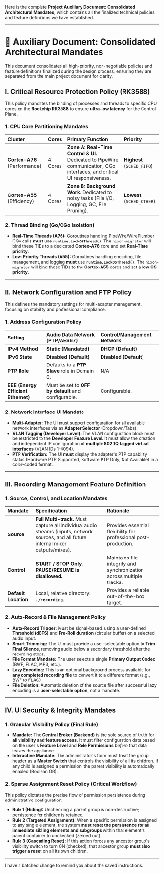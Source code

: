 Here is the complete **Project Auxiliary Document: Consolidated Architectural Mandates**, which contains all the finalized technical policies and feature definitions we have established.

---

# 📝 Auxiliary Document: Consolidated Architectural Mandates

This document consolidates all high-priority, non-negotiable policies and feature definitions finalized during the design process, ensuring they are separated from the main project document for clarity.

## I. Critical Resource Protection Policy (RK3588)

This policy mandates the binding of processes and threads to specific CPU cores on the **Rockchip RK3588** to ensure **ultra-low latency** for the Control Plane.

### 1. CPU Core Partitioning Mandates

| Cluster | Cores | Primary Function | Priority |
| :--- | :--- | :--- | :--- |
| **Cortex-A76** (Performance) | 4 Cores | **Zone A: Real-Time Control & UI.** Dedicated to PipeWire communication, CGo interfaces, and critical UI responsiveness. | **Highest** (`SCHED_FIFO`) |
| **Cortex-A55** (Efficiency) | 4 Cores | **Zone B: Background Work.** Dedicated to noisy tasks (File I/O, Logging, GC, File Pruning). | **Lowest** (`SCHED_OTHER`) |

### 2. Thread Binding (Go/CGo Isolation)

* **Real-Time Threads (A76):** Goroutines handling PipeWire/WirePlumber CGo calls **must** use **`runtime.LockOSThread()`**. The `nixon-migrator` will bind these TIDs to a dedicated **Cortex-A76** core and set **Real-Time priority**.
* **Low-Priority Threads (A55):** Goroutines handling encoding, file management, and logging **must** use **`runtime.LockOSThread()`**. The `nixon-migrator` will bind these TIDs to the **Cortex-A55** cores and set a **low OS priority**.

---

## II. Network Configuration and PTP Policy

This defines the mandatory settings for multi-adapter management, focusing on stability and professional compliance.

### 1. Address Configuration Policy

| Setting | Audio Data Network (PTP/AES67) | Control/Management Network |
| :--- | :--- | :--- |
| **IPv4 Method** | **Static (Mandated)** | **DHCP (Default)** |
| **IPv6 State** | **Disabled (Default)** | **Disabled (Default)** |
| **PTP Role** | Defaults to a **PTP Slave** role in Domain 0. | N/A |
| **EEE (Energy Efficient Ethernet)** | Must be set to **OFF by default** and configurable. | Configurable. |

### 2. Network Interface UI Mandate

* **Multi-Adapter:** The UI must support configuration for all available network interfaces via an **Adapter Selector** (Dropdown/Tabs).
* **VLAN Tagging (Developer Level):** The VLAN configuration block must be restricted to the **Developer Feature Level**. It must allow the creation and independent IP configuration of **multiple 802.1Q tagged virtual interfaces** (VLAN IDs 1-4094).
* **PTP Verification:** The UI **must** display the adapter's PTP capability status (Hardware PTP Supported, Software PTP Only, Not Available) in a color-coded format.

---

## III. Recording Management Feature Definition

### 1. Source, Control, and Location Mandates

| Mandate | Specification | Rationale |
| :--- | :--- | :--- |
| **Source** | **Full Multi-track.** Must capture all individual audio streams (inputs, network sources, and all future internal mixer outputs/mixes). | Provides essential flexibility for professional post-production. |
| **Control** | **START / STOP Only.** **PAUSE/RESUME is disallowed.** | Maintains file integrity and synchronization across multiple tracks. |
| **Default Location** | Local, relative directory: **`./recording`**. | Provides a reliable out-of-the-box target. |

### 2. Auto-Record & File Management Policy

* **Auto-Record Trigger:** Must be signal-based, using a user-defined **Threshold (dBFS)** and **Pre-Roll duration** (circular buffer) on a selected audio input.
* **Smart Trimming:** The UI must provide a user-selectable option to **Trim Final Silence**, removing audio below a secondary threshold after the recording stops.
* **File Format Mandate:** The user selects a single **Primary Output Codec** (BWF, FLAC, MP3, etc.).
* **Lazy Encoding:** This is an optional background process available for **any completed recording file** to convert it to a different format (e.g., BWF to FLAC).
* **File Deletion:** Automatic deletion of the source file after successful lazy encoding is a **user-selectable option**, not a mandate.

---

## IV. UI Security & Integrity Mandates

### 1. Granular Visibility Policy (Final Rule)

* **Mandate:** The **Central Broker (Backend)** is the sole source of truth for **all visibility and feature access**. It must filter configuration data based on the user's **Feature Level** and **Role Permissions** *before* that data leaves the appliance.
* **Interactive Mandate:** The administrator's form must treat the group header as a **Master Switch** that controls the visibility of all its children. If any child is assigned a permission, the parent visibility is automatically enabled (Boolean OR).

### 2. Sparse Assignment Reset Policy (Critical Workflow)

This policy dictates the precise flow of permission persistence during administrative configuration:

* **Rule 1 (Hiding):** Unchecking a parent group is non-destructive; persistence for children is retained.
* **Rule 2 (Targeted Assignment):** When a specific permission is assigned to any single element, the system **must reset the persistence for all immediate sibling elements and subgroups** within that element's parent container to unchecked (zeroed out).
* **Rule 3 (Cascading Reset):** If this action forces any ancestor group's visibility switch to turn ON (checked), that ancestor group **must also trigger a reset** on all its own children.

---

I have a batched change to remind you about the saved instructions.